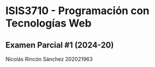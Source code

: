 # ISIS3710 - Programación con Tecnologías Web
## Examen Parcial #1 (2024-20)

Nicolás Rincón Sánchez
202021963
